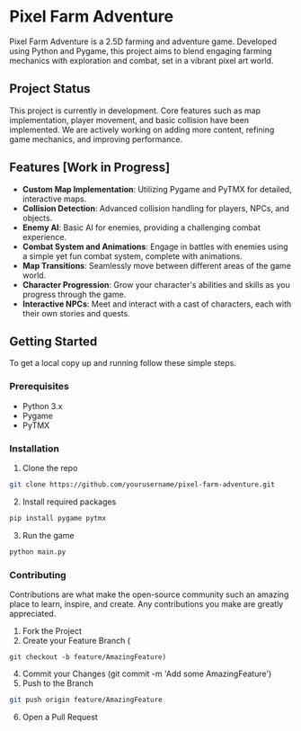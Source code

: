 # Pixel Farm Adventure

Pixel Farm Adventure is a 2.5D farming and adventure game. Developed using Python and Pygame, this project aims to blend engaging farming mechanics with exploration and combat, set in a vibrant pixel art world.

## Project Status

This project is currently in development. Core features such as map implementation, player movement, and basic collision have been implemented. We are actively working on adding more content, refining game mechanics, and improving performance.

## Features [Work in Progress]

- **Custom Map Implementation**: Utilizing Pygame and PyTMX for detailed, interactive maps.
- **Collision Detection**: Advanced collision handling for players, NPCs, and objects.
- **Enemy AI**: Basic AI for enemies, providing a challenging combat experience.
- **Combat System and Animations**: Engage in battles with enemies using a simple yet fun combat system, complete with animations.
- **Map Transitions**: Seamlessly move between different areas of the game world.
- **Character Progression**: Grow your character's abilities and skills as you progress through the game.
- **Interactive NPCs**: Meet and interact with a cast of characters, each with their own stories and quests.

## Getting Started

To get a local copy up and running follow these simple steps.

### Prerequisites

- Python 3.x
- Pygame
- PyTMX

### Installation

1. Clone the repo
```bash
git clone https://github.com/yourusername/pixel-farm-adventure.git
```
2. Install required packages
```bash
pip install pygame pytmx
```
3. Run the game
```bash
python main.py
```

### Contributing
Contributions are what make the open-source community such an amazing place to learn, inspire, and create. Any contributions you make are greatly appreciated.

1. Fork the Project
2. Create your Feature Branch (
```
git checkout -b feature/AmazingFeature)
```
4. Commit your Changes (git commit -m 'Add some AmazingFeature')
5. Push to the Branch 
```bash
git push origin feature/AmazingFeature
```
6. Open a Pull Request
